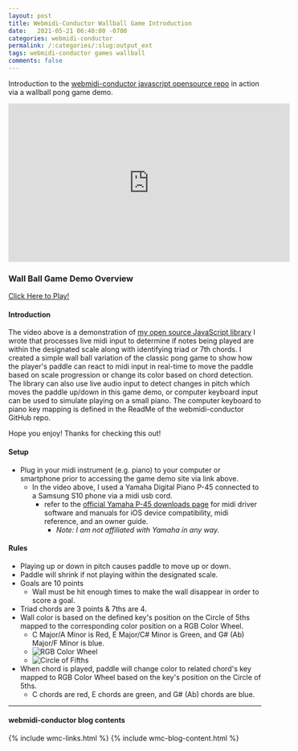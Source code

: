 ```yaml
---
layout: post
title: Webmidi-Conductor Wallball Game Introduction
date:   2021-05-21 06:40:00 -0700
categories: webmidi-conductor
permalink: /:categories/:slug:output_ext
tags: webmidi-conductor games wallball
comments: false
---
```

Introduction to the [webmidi-conductor javascript opensource repo](https://github.com/pauljuneau/webmidi-conductor) in action via a wallball pong game demo.
<!--end_excerpt-->

<iframe width="560" height="315" src="https://www.youtube.com/embed/vwvn2FGb3Rc" title="YouTube video player" frameborder="0" allow="accelerometer; autoplay; clipboard-write; encrypted-media; gyroscope; picture-in-picture" allowfullscreen></iframe>

### Wall Ball Game Demo Overview
[Click Here to Play!](https://www.pauljuneauengineer.com/webmidi-conductor/)

#### Introduction
The video above is a demonstration of [my open source JavaScript library](https://github.com/pauljuneau/webmidi-conductor) I wrote that processes live midi input to determine if notes being played are within the designated scale along with identifying triad or 7th chords. I created a simple wall ball variation of the classic pong game to show how the player's paddle can react to midi input in real-time to move the paddle based on scale progression or change its color based on chord detection. The library can also use live audio input to detect changes in pitch which moves the paddle up/down in this game demo, or computer keyboard input can be used to simulate playing on a small piano. The computer keyboard to piano key mapping is defined in the ReadMe of the webmidi-conductor GitHub repo.

Hope you enjoy! Thanks for checking this out! 
#### Setup 

* Plug in your midi instrument (e.g. piano) to your computer or smartphone prior to accessing the game demo site via link above.
   * In the video above, I used a Yamaha Digital Piano P-45 connected to a Samsung S10 phone via a midi usb cord.
      * refer to the [official Yamaha P-45 downloads page](https://usa.yamaha.com/products/musical_instruments/pianos/p_series/p-45/downloads.html) for midi driver software and manuals for iOS device compatibility, midi reference, and an owner guide. 
         * _Note: I am not affiliated with Yamaha in any way._ 

#### Rules

* Playing up or down in pitch causes paddle to move up or down.
* Paddle will shrink if not playing within the designated scale.
* Goals are 10 points 
   * Wall must be hit enough times to make the wall disappear in order to score a goal.
* Triad chords are 3 points & 7ths are 4.
* Wall color is based on the defined key's position on the Circle of 5ths mapped to the corresponding color position on a RGB Color Wheel.
   * C Major/A Minor is Red, E Major/C# Minor is Green, and G# (Ab) Major/F Minor is blue.
   * ![RGB Color Wheel](https://www.w3schools.com/colors/pic_rgb_wheel.gif)
   * ![Circle of Fifths](https://upload.wikimedia.org/wikipedia/commons/thumb/3/33/Circle_of_fifths_deluxe_4.svg/600px-Circle_of_fifths_deluxe_4.svg.png)
* When chord is played, paddle will change color to related chord's key mapped to RGB Color Wheel based on the key's position on the Circle of 5ths.
   * C chords are red, E chords are green, and G# (Ab) chords are blue.

----
#### webmidi-conductor blog contents
{% include wmc-links.html %}
{% include wmc-blog-content.html %}
